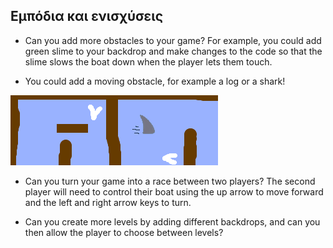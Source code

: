 ## Εμπόδια και ενισχύσεις

- Can you add more obstacles to your game? For example, you could add green slime to your backdrop and make changes to the code so that the slime slows the boat down when the player lets them touch.

- You could add a moving obstacle, for example a log or a shark!

![screenshot](images/boat-obstacles.png)

- Can you turn your game into a race between two players? The second player will need to control their boat using the up arrow to move forward and the left and right arrow keys to turn.

- Can you create more levels by adding different backdrops, and can you then allow the player to choose between levels?